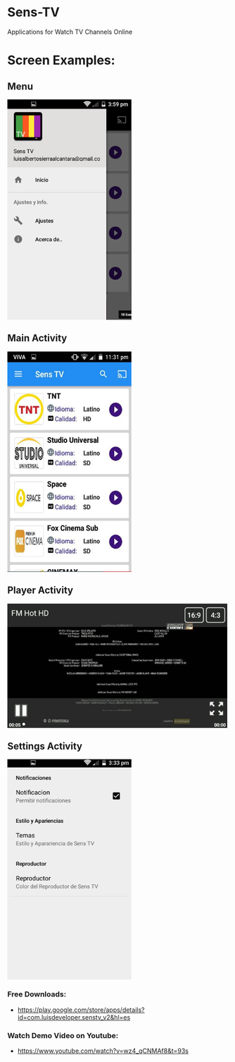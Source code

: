 # Sens-TV
Applications for Watch TV Channels Online

# Screen Examples:

## Menu
<img src="https://raw.githubusercontent.com/luisalbertosierraalcantara/Sens-TV/master/ScreenShot/Screenshot%20from%202018-11-17%2000-48-07.png" align="center" height="500px" width="282px"/>

## Main Activity
<img src="https://raw.githubusercontent.com/luisalbertosierraalcantara/Sens-TV/master/ScreenShot/37268354_1742880895747559_8089418108554444800_n.jpg" align="center" height="500px" width="282px"/>

## Player Activity
<img src="https://raw.githubusercontent.com/luisalbertosierraalcantara/Sens-TV/master/ScreenShot/37208242_1742880859080896_918948282074398720_n.jpg" align="center" height="282px" width="500px"/>

## Settings Activity

<img src="https://raw.githubusercontent.com/luisalbertosierraalcantara/Sens-TV/master/ScreenShot/Screenshot%20from%202018-11-17%2000-52-44.png" align="center" height="500px" width="282px"/>

### Free Downloads:
+ https://play.google.com/store/apps/details?id=com.luisdeveloper.senstv_v2&hl=es

### Watch Demo Video on Youtube:
+ https://www.youtube.com/watch?v=wz4_qCNMAf8&t=93s
